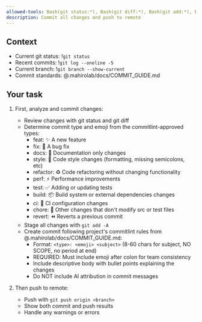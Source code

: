```yaml
---
allowed-tools: Bash(git status:*), Bash(git diff:*), Bash(git add:*), Bash(git commit:*), Bash(git log:*), Bash(git push:*), Bash(git branch:*)
description: Commit all changes and push to remote
---
```


## Context
- Current git status: !`git status`
- Recent commits: !`git log --oneline -5`
- Current branch: !`git branch --show-current`
- Commit standards: @.mahirolab/docs/COMMIT_GUIDE.md

## Your task
1. First, analyze and commit changes:
   - Review changes with git status and git diff
   - Determine commit type and emoji from the commitlint-approved types:
     - feat: ✨ A new feature
     - fix: 🐛 A bug fix
     - docs: 📝 Documentation only changes
     - style: 💄 Code style changes (formatting, missing semicolons, etc)
     - refactor: ♻️ Code refactoring without changing functionality
     - perf: ⚡ Performance improvements
     - test: ✅ Adding or updating tests
     - build: 📦 Build system or external dependencies changes
     - ci: 👷 CI configuration changes
     - chore: 🔧 Other changes that don't modify src or test files
     - revert: ⏪ Reverts a previous commit
   - Stage all changes with `git add -A`
   - Create commit following project's commitlint rules from @.mahirolab/docs/COMMIT_GUIDE.md:
     - Format: `<type>: <emoji> <subject>` (8-60 chars for subject, NO SCOPE, no period at end)
     - REQUIRED: Must include emoji after colon for team consistency
     - Include descriptive body with bullet points explaining the changes
     - Do NOT include AI attribution in commit messages
   
2. Then push to remote:
   - Push with `git push origin <branch>`
   - Show both commit and push results
   - Handle any warnings or errors